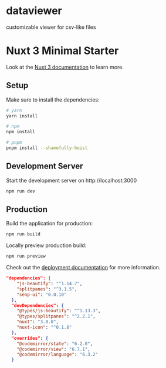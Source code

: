 # dataviewer
customizable viewer for csv-like files


# Nuxt 3 Minimal Starter

Look at the [Nuxt 3 documentation](https://nuxt.com/docs/getting-started/introduction) to learn more.

## Setup

Make sure to install the dependencies:

```bash
# yarn
yarn install

# npm
npm install

# pnpm
pnpm install --shamefully-hoist
```

## Development Server

Start the development server on http://localhost:3000

```bash
npm run dev
```

## Production

Build the application for production:

```bash
npm run build
```

Locally preview production build:

```bash
npm run preview
```

Check out the [deployment documentation](https://nuxt.com/docs/getting-started/deployment) for more information.


```json
"dependencies": {
    "js-beautify": "^1.14.7",
    "splitpanes": "^3.1.5",
    "senp-ui": "0.0.10"
  },
  "devDependencies": {
    "@types/js-beautify": "^1.13.3",
    "@types/splitpanes": "^2.2.1",
    "nuxt": "3.0.0",
    "nuxt-icon": "^0.1.8"
  },
  "overrides": {
    "@codemirror/state": "6.2.0",
    "@codemirror/view": "6.7.1",
    "@codemirror/language": "6.3.2"
  }
```
